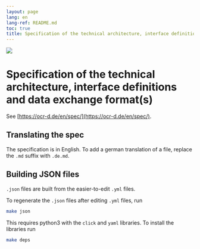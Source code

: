 ```yaml
---
layout: page
lang: en
lang-ref: README.md
toc: true
title: Specification of the technical architecture, interface definitions and data exchange format(s)
---
```


<img src="https://ocr-d.de/assets/Logo-Schrift_Englisch.svg">

# Specification of the technical architecture, interface definitions and data exchange format(s)

See [https://ocr-d.de/en/spec/](https://ocr-d.de/en/spec/).

## Translating the spec

The specification is in English. To add a german translation of a file, replace the `.md` suffix with `.de.md`.

## Building JSON files

`.json` files are built from the easier-to-edit `.yml` files.

To regenerate the `.json` files after editing `.yml` files, run

```sh
make json
```

This requires python3 with the `click` and `yaml` libraries. To install the libraries run

```sh
make deps
```
